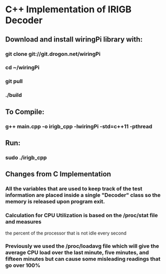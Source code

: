 # C++ Implementation of IRIGB Decoder

## Download and install wiringPi library with:

### git clone git://git.drogon.net/wiringPi
### cd ~/wiringPi
### git pull
### ./build

## To Compile:

### g++ main.cpp -o irigb_cpp -lwiringPi -std=c++11 -pthread

## Run:

### sudo ./irigb_cpp  

## Changes from C Implementation

### All the variables that are used to keep track of the test information are placed inside a single "Decoder" class so the memory is released upon program exit.

### Calculation for CPU Utilization is based on the /proc/stat file and measures 
the percent of the processor that is not idle every second

### Previously we used the /proc/loadavg file which will give the average CPU load over the last minute, five minutes, and fifteen minutes but can cause some misleading readings that go over 100% 
